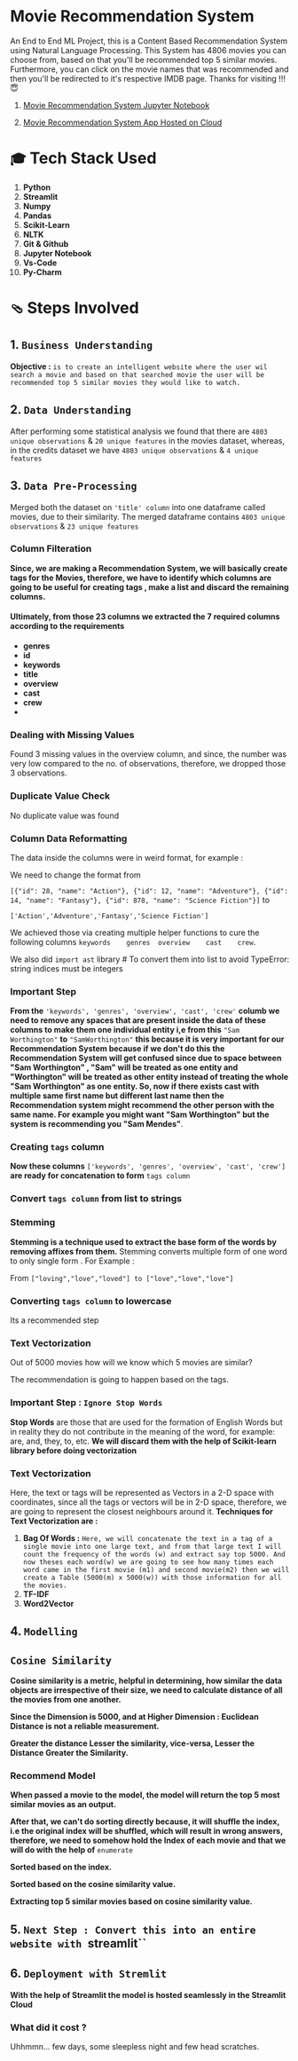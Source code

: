# Movie Recommendation System
An End to End ML Project, this is a Content Based Recommendation System using Natural Language Processing. This System has 4806 movies you can choose from, based on that you'll be recommended top 5 similar movies. Furthermore, you can click on the movie names that was recommended and then you'll be redirected to it's respective IMDB page. Thanks for visiting !!! 😇
1. [Movie Recommendation System Jupyter Notebook](https://github.com/subratamondal1/Movie-Recommendation-System/blob/main/Movie%20Recommendation%20System.ipynb)

2. [Movie Recommendation System App Hosted on Cloud](https://subratamondal1-movie-recommendation-system-app-jd8dve.streamlitapp.com/)

# `🎓` Tech Stack Used 
1. **Python**
2. **Streamlit**
3. **Numpy**
4. **Pandas**
5. **Scikit-Learn**
6. **NLTK**
7. **Git & Github**
8. **Jupyter Notebook**
9. **Vs-Code**
10. **Py-Charm**

# `🩴` Steps Involved
## 1. `Business Understanding`
**Objective :** `is to create an intelligent website where the user wil search a movie and based on that searched movie the user will be recommended top 5 similar movies they would like to watch.`

## 2. `Data Understanding`
After performing some statistical analysis we found that there are `4803 unique observations` & `20 unique features` in the movies dataset, whereas, in the credits dataset we have `4803 unique observations` & `4 unique features`

## 3. `Data Pre-Processing`
Merged both the dataset on `'title' column` into one dataframe called movies, due to their similarity. The merged dataframe contains `4803 unique observations` & `23 unique features`
### Column Filteration
**Since, we are making a Recommendation System, we will basically create tags for the Movies, therefore, we have to identify which columns are going to be useful for creating tags , make a list and discard the remaining columns.**
#### Ultimately, from those 23 columns we extracted the 7 required columns according to the requirements
* **genres**
* **id**
* **keywords**
* **title**
* **overview**
* **cast**
* **crew**
* 
### Dealing with Missing Values
Found 3 missing values in the overview column, and since, the number was very low compared to the no. of observations, therefore, we dropped those 3 observations.

### Duplicate Value Check
No duplicate value was found

### Column Data Reformatting
The data inside the columns were in weird format, for example :

We need to change the format from 

`[{"id": 28, "name": "Action"}, {"id": 12, "name": "Adventure"}, {"id": 14, "name": "Fantasy"}, {"id": 878, "name": "Science Fiction"}]` to 

`['Action','Adventure','Fantasy','Science Fiction']`

We achieved those via creating multiple helper functions to cure the following columns `keywords	genres	overview	cast	crew`.

We also did `import ast` library # To convert them into list to avoid TypeError: string indices must be integers

### Important Step
**From the** `'keywords', 'genres', 'overview', 'cast', 'crew'` **columb we need to remove any spaces that are present inside the data of these columns to make them one individual entity i,e from this** `"Sam Worthington"` **to** `"SamWorthington"` **this because it is very important for our Recommendation System because if we don't do this the Recommendation System will get confused since due to space between "Sam Worthington" , "Sam" will be treated as one entity and "Worthington" will be treated as other entity instead of treating the whole "Sam Worthington" as one entity. So, now if there exists cast with multiple same first name but different last name then the Recommendation system might recommend the other person with the same name. For example you might want "Sam Worthington" but the system is recommending you "Sam Mendes"**. 

### Creating `tags` column
**Now these columns** `['keywords', 'genres', 'overview', 'cast', 'crew']` **are ready for concatenation to form** `tags column`

### Convert `tags column` from list to strings

### Stemming
**Stemming is a technique used to extract the base form of the words by removing affixes from them.**
Stemming converts multiple form of one word to only single form . For Example : 

From `["loving","love","loved"] to ["love","love","love"]`

### Converting `tags column` to lowercase
Its a recommended step

### Text Vectorization
Out of 5000 movies how will we know which 5 movies are similar? 

The recommendation is going to happen based on the tags.

### Important Step : `Ignore Stop Words`
**Stop Words** are those that are used for the formation of English Words but in reality they do not contribute in the meaning of the word, for example: are, and, they, to, etc. **We will discard them with the help of Scikit-learn library before doing vectorization**

### Text Vectorization
Here, the text or tags will be represented as Vectors in a 2-D space with coordinates, since all the tags or vectors will be in 2-D space, therefore, we are going to represent the closest neighbours around it.
**Techniques for Text Vectorization are :**
1. **Bag Of Words :** `Here, we will concatenate the text in a tag of a single movie into one large text, and from that large text I will count the frequency of the words (w) and extract say top 5000. And now theses each word(w) we are going to see how many times each word came in the first movie (m1) and second movie(m2) then we will create a Table (5000(m) x 5000(w)) with those information for all the movies.`
2. **TF-IDF**
3. **Word2Vector**

## 4. `Modelling`
## `Cosine Similarity` 
**Cosine similarity is a metric, helpful in determining, how similar the data objects are irrespective of their size, we need to calculate distance of all the movies from one another.**

**Since the Dimension is 5000, and at Higher Dimension : Euclidean Distance is not a reliable measurement.**

**Greater the distance Lesser the similarity, vice-versa, Lesser the Distance Greater the Similarity.**

### Recommend Model
**When passed a movie to the model, the model will return the top 5 most similar movies as an output.**

**After that, we can't do sorting directly because, it will shuffle the index, i.e the original index will be shuffled, which will result in wrong answers, therefore, we need to somehow hold the Index of each movie and that we will do with the help of** `enumerate`

**Sorted based on the index.**

**Sorted based on the cosine similarity value.**

**Extracting top 5 similar movies based on cosine similarity value.**

## 5. `Next Step : Convert this into an entire website with `streamlit``
## 6. `Deployment with Stremlit`
**With the help of Streamlit the model is hosted seamlessly in the Streamlit Cloud**

### What did it cost ?
Uhhmmn... few days, some sleepless night and few head scratches.
